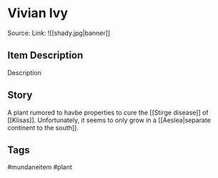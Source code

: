 # Vivian Ivy
Source:
Link:
![[shady.jpg|banner]]
## Item Description
Description

## Story
A plant rumored to havbe properties to cure the [[Stirge disease]] of [[Klisas]]. Unfortunately, it seems to only grow in a [[Aeslea|separate continent to the south]].

## Tags
#mundaneitem #plant

